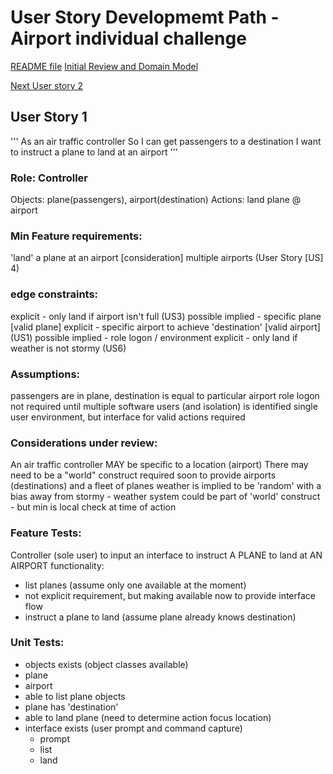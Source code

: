 # User Story Developmemt Path - Airport individual challenge
[README file](../README.md)
[Initial Review and Domain Model](initial_review.md)

[Next User story 2](dev_us2.md)


## User Story 1
'''
As an air traffic controller
So I can get passengers to a destination
I want to instruct a plane to land at an airport
'''

### Role: Controller
Objects: plane(passengers), airport(destination)
Actions: land plane @ airport

### Min Feature requirements:
'land' a plane at an airport
[consideration] multiple airports (User Story [US] 4)

### edge constraints:
explicit - only land if airport isn't full (US3)
possible implied - specific plane [valid plane]
explicit - specific airport to achieve 'destination' [valid airport] (US1)
possible implied - role logon / environment
explicit - only land if weather is not stormy (US6)

### Assumptions:
passengers are in plane, destination is equal to particular airport
role logon not required until multiple software users (and isolation) is identified
single user environment, but interface for valid actions required

### Considerations under review:
An air traffic controller MAY be specific to a location (airport)
There may need to be a "world" construct required soon to provide airports (destinations) and a fleet of planes
weather is implied to be 'random' with a bias away from stormy - weather system could be part of 'world' construct - but min is local check at time of action

### Feature Tests:
Controller (sole user) to input an interface to instruct A PLANE to land at AN AIRPORT
functionality:
 - list planes (assume only one available at the moment)
  - not explicit requirement, but making available now to provide interface flow
 - instruct a plane to land (assume plane already knows destination)

### Unit Tests:
 - objects exists (object classes available)
  - plane
  - airport
 - able to list plane objects
 - plane has 'destination'
 - able to land plane (need to determine action focus location)
 - interface exists (user prompt and command capture)
   - prompt
   - list
   - land
